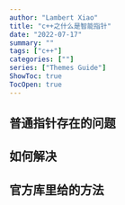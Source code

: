 ```yaml
---
author: "Lambert Xiao"
title: "c++之什么是智能指针"
date: "2022-07-17"
summary: ""
tags: ["c++"]
categories: [""]
series: ["Themes Guide"]
ShowToc: true
TocOpen: true
---
```


## 普通指针存在的问题

## 如何解决

## 官方库里给的方法
